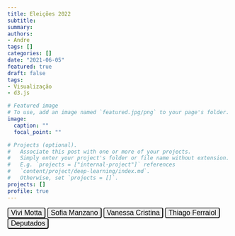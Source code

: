 ```yaml
---
title: Eleições 2022
subtitle: 
summary: 
authors:
- Andre
tags: []
categories: []
date: "2021-06-05"
featured: true
draft: false
tags: 
- Visualização
- d3.js

# Featured image
# To use, add an image named `featured.jpg/png` to your page's folder. 
image:
  caption: ""
  focal_point: ""

# Projects (optional).
#   Associate this post with one or more of your projects.
#   Simply enter your project's folder or file name without extension.
#   E.g. `projects = ["internal-project"]` references 
#   `content/project/deep-learning/index.md`.
#   Otherwise, set `projects = []`.
projects: []
profile: true
---
```


<script type="text/javascript" src="https://d3js.org/d3.v6.min.js"></script>
<script type="text/javascript" src="js/formatter.js"></script>
<script type="text/javascript" src="js/tabulator.js"></script>
<link rel="stylesheet" type="text/css" href="css/style.css">
<link rel="stylesheet" href="css/tabulator.css">



<button class="button" style="border-radius: 4px; font-size: 1rem;" onclick="plotMap('n_vivi', false)">Vivi Motta</button>
<button class="button" style="border-radius: 4px; font-size: 1rem;" onclick="plotMap('n_sofia', false)">Sofia Manzano</button>
<button class="button" style="border-radius: 4px; font-size: 1rem;" onclick="plotMap('n_vanessa', false)">Vanessa Cristina</button>
<button class="button" style="border-radius: 4px; font-size: 1rem;" onclick="plotMap('n_thiago', false)">Thiago Ferraiol</button>
<button class="button" style="border-radius: 4px; font-size: 1rem;" onclick="plotMap('n_deputados', false)">Deputados</button>
<div style="padding-bottom: .75rem;"></div>
<div id="paranamap" style="z-index: -1000"></div>
<script type="text/javascript" src="js/simple_map.js"> </script>

<div id="example-table"></div>
<script type="text/javascript" src="js/table.js"></script>

